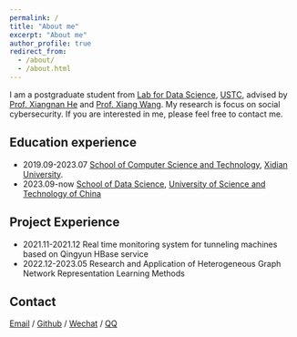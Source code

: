```yaml
---
permalink: /
title: "About me"
excerpt: "About me"
author_profile: true
redirect_from: 
  - /about/
  - /about.html
---
```


I am a postgraduate student from [Lab for Data Science](http://data-science.ustc.edu.cn/main.htm), [USTC](https://ustc.edu.cn/), advised by [Prof. Xiangnan He](https://hexiangnan.github.io/) and [Prof. Xiang Wang](https://xiangwang1223.github.io/). My research is focus on social cybersecurity. If you are interested in me, please feel free to contact me.

## Education experience
- 2019.09-2023.07   [School of Computer Science and Technology](https://cs.xidian.edu.cn/), [Xidian University](https://www.xidian.edu.cn/).
- 2023.09-now       [School of Data Science](http://sds.ustc.edu.cn/main.htm), [University of Science and Technology of China](https://ustc.edu.cn/)

## Project Experience
- 2021.11-2021.12   Real time monitoring system for tunneling machines based on Qingyun HBase service
- 2022.12-2023.05   Research and Application of Heterogeneous Graph Network Representation Learning Methods

## Contact
[Email](mailto:576653642@qq.com) / [Github](https://github.com/WeiShi1011) / [Wechat](../images/wechat.png) / [QQ](../images/qq.png)
